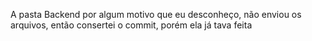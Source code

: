 A pasta Backend por algum motivo que eu desconheço, não enviou os arquivos, então consertei o commit, porém ela já tava feita
